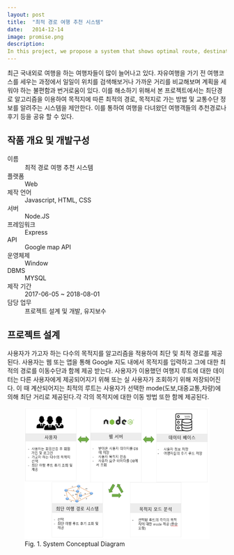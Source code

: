 ```yaml
---
layout: post
title:  "최적 경로 여행 추천 시스템"
date:   2014-12-14
image: promise.png
description: 
In this project, we propose a system that shows optimal route, destination route and traffic information according to destination using shortest path algorithm. Through this, it is possible to share recommendation routes and reviews of travelers who have traveled.
---
```


<p>최근 국내외로 여행을 하는 여행자들이 많이 늘어나고 있다. 자유여행을 가기 전 여행코스를 세우는 과정에서 일일이 위치를 검색해보거나 가까운 거리를 비교해보며 계획을 세워야 하는 불편함과 번거로움이 있다. 
이를 해소하기 위해서 본 프로젝트에서는 최단경로 알고리즘을 이용하여 목적지에 따른 최적의 경로, 목적지로 가는 방법 및 교통수단 정보를 알려주는 시스템을 제안한다. 이를 통하여 여행을 다녀왔던 여행객들의 추천경로나 후기 등을 공유 할 수 있다.
</p>
    
    
## 작품 개요 및 개발구성

<dl>
  <dt>이름</dt>
  <dd>최적 경로 여행 추천 시스템</dd>
  <dt>플랫폼</dt>
  <dd>Web</dd>
  <dt>제작 언어</dt>
  <dd>Javascript, HTML, CSS</dd>
  <dt>서버</dt>
  <dd>Node.JS</dd>
  <dt>프레임워크</dt>
  <dd>Express</dd>
  <dt>API</dt>
  <dd>Google map API</dd>
  <dt>운영체제</dt>
  <dd>Window</dd>
  <dt>DBMS</dt>
  <dd>MYSQL</dd>
  <dt>제작 기간</dt>
  <dd>2017-06-05 ~ 2018-08-01</dd>
  <dt>담당 업무</dt>
  <dd>프로젝트 설계 및 개발, 유지보수</dd>
</dl>


## 프로젝트 설계

사용자가 가고자 하는 다수의 목적지를 알고리즘을 적용하여 최단 및 최적 경로를 제공된다. 사용자는 웹 또는 앱을 통해 Google 지도 내에서 목적지를 입력하고 그에 대한 최적의 경로를 이동수단과 함께 제공 받는다. 사용자가 이용했던 여행지 루트에 대한 데이터는 다른 사용자에게 제공되어지기 위해 또는 실 사용자가 조회하기 위해 저장되어진다. 이 때 계산되어지는 최적의 루트는 사용자가 선택한 mode(도보,대중교통,차량)에 의해 최단 거리로 제공된다.각 각의 목적지에 대한 이동 방법 또한 함께 제공된다.


<figure>
    <img src="/assets/img/g_con.png" alt="" style="width:580px;">
     <figcaption>Fig. 1. System Conceptual Diagram</figcaption>
</figure>
